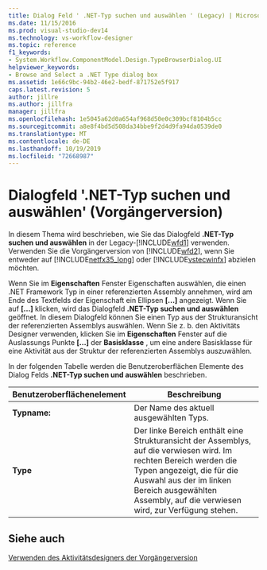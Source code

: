 ```yaml
---
title: Dialog Feld ' .NET-Typ suchen und auswählen ' (Legacy) | Microsoft-Dokumentation
ms.date: 11/15/2016
ms.prod: visual-studio-dev14
ms.technology: vs-workflow-designer
ms.topic: reference
f1_keywords:
- System.Workflow.ComponentModel.Design.TypeBrowserDialog.UI
helpviewer_keywords:
- Browse and Select a .NET Type dialog box
ms.assetid: 1e66c9bc-94b2-46e2-bedf-871752e5f917
caps.latest.revision: 5
author: jillre
ms.author: jillfra
manager: jillfra
ms.openlocfilehash: 1e5045a62d0a654af968d50e0c309bcf8104b5cc
ms.sourcegitcommit: a8e8f4bd5d508da34bbe9f2d4d9fa94da0539de0
ms.translationtype: MT
ms.contentlocale: de-DE
ms.lasthandoff: 10/19/2019
ms.locfileid: "72668987"
---
```

# <a name="browse-and-select-a-net-type-dialog-box-legacy"></a>Dialogfeld '.NET-Typ suchen und auswählen' (Vorgängerversion)
In diesem Thema wird beschrieben, wie Sie das Dialogfeld **.NET-Typ suchen und auswählen** in der Legacy-[!INCLUDE[wfd1](../includes/wfd1-md.md)] verwenden. Verwenden Sie die Vorgängerversion von [!INCLUDE[wfd2](../includes/wfd2-md.md)], wenn Sie entweder auf [!INCLUDE[netfx35_long](../includes/netfx35-long-md.md)] oder [!INCLUDE[vstecwinfx](../includes/vstecwinfx-md.md)] abzielen möchten.

 Wenn Sie im **Eigenschaften** Fenster Eigenschaften auswählen, die einen .NET Framework Typ in einer referenzierten Assembly annehmen, wird am Ende des Textfelds der Eigenschaft ein Ellipsen **[...]** angezeigt. Wenn Sie auf **[...]** klicken, wird das Dialogfeld **.NET-Typ suchen und auswählen** geöffnet. In diesem Dialogfeld können Sie einen Typ aus der Strukturansicht der referenzierten Assemblys auswählen. Wenn Sie z. b. den Aktivitäts Designer verwenden, klicken Sie im **Eigenschaften** Fenster auf die Auslassungs Punkte **[...]** der **Basisklasse** , um eine andere Basisklasse für eine Aktivität aus der Struktur der referenzierten Assemblys auszuwählen.

 In der folgenden Tabelle werden die Benutzeroberflächen Elemente des Dialog Felds **.NET-Typ suchen und auswählen** beschrieben.

|Benutzeroberflächenelement|Beschreibung|
|----------------|-----------------|
|**Typname:**|Der Name des aktuell ausgewählten Typs.|
|**Type**|Der linke Bereich enthält eine Strukturansicht der Assemblys, auf die verwiesen wird. Im rechten Bereich werden die Typen angezeigt, die für die Auswahl aus der im linken Bereich ausgewählten Assembly, auf die verwiesen wird, zur Verfügung stehen.|

## <a name="see-also"></a>Siehe auch
 [Verwenden des Aktivitätsdesigners der Vorgängerversion](../workflow-designer/using-the-legacy-activity-designer.md)
